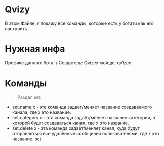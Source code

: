 # Qvizy
В этом Файле, я покажу все команды, которые есть у ботати как его настроить.
# Нужная инфа
Префикс данного бота: /
Создатель: Qvizex
мой дс: qv1zex
# Команды
> Раздел set:
- set.name x - эта команда задаёт/меняет название создаваемого канала, где x это название.
- set.category x - эта команда задаёт/меняет название категории, в которой будет создаваться канал, где x это название.
- set.delete x - эта команда задаёт/меняет канал, куда будут отправляться все удалённые сообщения пользователями, где x это название.
set